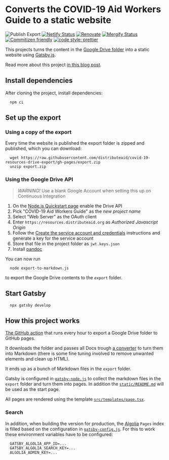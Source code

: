 # Converts the COVID-19 Aid Workers Guide to a static website

![Publish Export](https://github.com/distributeaid/covid-19-resources-drive-export/workflows/Publish%20Export/badge.svg?branch=saga)
[![Netlify Status](https://api.netlify.com/api/v1/badges/36f29c28-c785-4d29-a5de-6e4da41b3bae/deploy-status)](https://app.netlify.com/sites/covid19-aidworkers-guide/deploys)
[![Renovate](https://img.shields.io/badge/renovate-enabled-brightgreen.svg)](https://renovatebot.com)
[![Mergify Status](https://img.shields.io/endpoint.svg?url=https://dashboard.mergify.io/badges/distributeaid/covid-19-resources-drive-export&style=flat)](https://mergify.io)
[![Commitizen friendly](https://img.shields.io/badge/commitizen-friendly-brightgreen.svg)](http://commitizen.github.io/cz-cli/)
[![code style: prettier](https://img.shields.io/badge/code_style-prettier-ff69b4.svg?style=flat-square)](https://github.com/prettier/prettier)

This projects turns the content in the
[Google Drive folder](https://drive.google.com/drive/folders/1FpnENOl1oZXLzmvvIqrR3kJgPNsGaDTo)
into a static website using [Gatsby.js](https://www.gatsbyjs.org/).

Read more about this project [in this blog post](https://coderbyheart.com/covid-19-guide-for-aid-workers-built-with-gatsbyjs-from-a-google-drive/).

## Install dependencies

After cloning the project, install dependencies:

      npm ci

## Set up the export

### Using a copy of the export

Every time the website is published the export folder is zipped and published,
which you can download:

      wget https://raw.githubusercontent.com/distributeaid/covid-19-resources-drive-export/gh-pages/export.zip
      unzip export.zip

### Using the Google Drive API

> _WARNING!_ Use a blank Google Account when setting this up on Continuous
> Integration

1. On the
   [Node.js Quickstart page](https://developers.google.com/drive/api/v3/quickstart/nodejs)
   enable the Drive API
2. Pick "COVID-19 Aid Workers Guide" as the _new project name_
3. Select "Web Server" as the OAuth client
4. Enter `https://resources.distributeaid.org` as _Authorized Javascript Origin_
5. Follow the
   [Create the service account and credentials](https://developers.google.com/admin-sdk/directory/v1/guides/delegation#create_the_service_account_and_credentials)
   instructions and generate a key for the service account
6. Store that file in the project folder as `jwt.keys.json`
7. Install [pandoc](https://pandoc.org/installing.html)

You can now run

      node export-to-markdown.js

to export the Google Drive contents to the `export` folder.

## Start Gatsby

      npx gatsby develop

## How this project works

[The GitHub action](.github/workflows/publish.yaml) that runs every hour to export a Google Drive folder to GitHub pages.

It downloads the folder and passes all Docs trough [a converter](./export-to-markdown.js) to turn them into Markdown (there is some fine tuning involved to remove unwanted elements and clean up HTML).

It ends up as a bunch of Markdown files in the `export` folder.

Gatsby is configured in [`gatsby-node.js`](./gatsby-node.js) to collect the
markdown files in the `export` folder and turn them into pages. In addition the
[`static/README.md`](./static/README.md) will be used as the start page.

All pages are rendered using the template
[`src/templates/page.tsx`](./src/templates/pages.tsx).

### Search

In addition, when building the version for production, the
[Algolia](http://algolia.com/) `Pages` index is filled based on the
configuration in [`gatsby-config.js`](./gatsby-config.js). For this to work
these environment variables have to be configured:

      GATSBY_ALGOLIA_APP_ID=...
      GATSBY_ALGOLIA_SEARCH_KEY=...
      ALGOLIA_ADMIN_KEY=...
